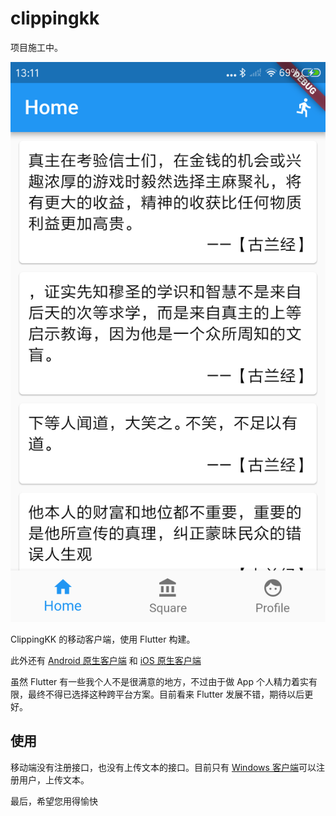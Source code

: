# clippingkk

项目施工中。

![user interface](./docs/flutter_01.png)

ClippingKK 的移动客户端，使用 Flutter 构建。

此外还有 [Android 原生客户端](https://github.com/clippingkk/clippingkk-android) 和 [iOS 原生客户端](https://github.com/clippingkk/clippingkk-ios)

虽然 Flutter 有一些我个人不是很满意的地方，不过由于做 App 个人精力着实有限，最终不得已选择这种跨平台方案。目前看来 Flutter 发展不错，期待以后更好。

## 使用

移动端没有注册接口，也没有上传文本的接口。目前只有 [Windows 客户端](https://github.com/clippingkk/kindle-viewer)可以注册用户，上传文本。

最后，希望您用得愉快
